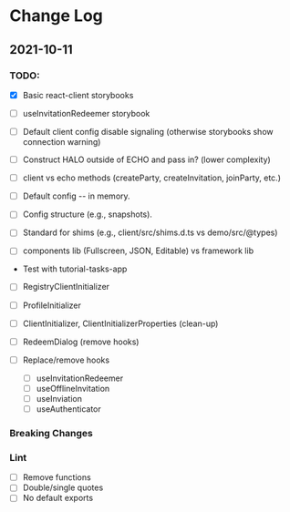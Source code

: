 # Change Log

## 2021-10-11

### TODO:

- [x] Basic react-client storybooks
- [ ] useInvitationRedeemer storybook
- [ ] Default client config disable signaling (otherwise storybooks show connection warning)
- [ ] Construct HALO outside of ECHO and pass in? (lower complexity)
- [ ] client vs echo methods (createParty, createInvitation, joinParty, etc.)

- [ ] Default config -- in memory.
- [ ] Config structure (e.g., snapshots).
- [ ] Standard for shims (e.g., client/src/shims.d.ts vs demo/src/@types)

- [ ] components lib (Fullscreen, JSON, Editable) vs framework lib

- Test with tutorial-tasks-app

- [ ] RegistryClientInitializer
- [ ] ProfileInitializer
- [ ] ClientInitializer, ClientInitializerProperties (clean-up)
- [ ] RedeemDialog (remove hooks)

- [ ] Replace/remove hooks
  - [ ] useInvitationRedeemer
  - [ ] useOfflineInvitation
  - [ ] useInviation
  - [ ] useAuthenticator

### Breaking Changes

### Lint
- [ ] Remove functions
- [ ] Double/single quotes
- [ ] No default exports
